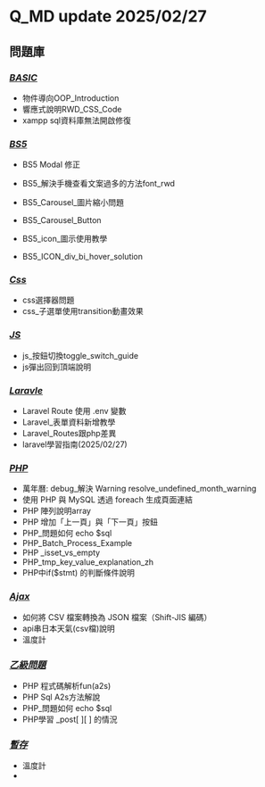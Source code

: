 # Q_MD update 2025/02/27

## 問題庫
### *[BASIC](https://github.com/maplesift/Q_MD/tree/main/BASIC)*
- 物件導向OOP_Introduction
- 響應式說明RWD_CSS_Code
- xampp sql資料庫無法開啟修復

### *[BS5](https://github.com/maplesift/Q_MD/tree/main/BS5)*
- BS5 Modal 修正
- BS5_解決手機查看文案過多的方法font_rwd
- BS5_Carousel_圖片縮小問題
- BS5_Carousel_Button
- BS5_icon_圖示使用教學

- BS5_ICON_div_bi_hover_solution

### *[Css](https://github.com/maplesift/Q_MD/tree/main/css)*
- css選擇器問題
- css_子選單使用transition動畫效果

### *[JS](https://github.com/maplesift/Q_MD/tree/main/JS)*
- js_按鈕切換toggle_switch_guide
- js彈出回到頂端說明 

### *[Laravle](https://github.com/maplesift/Q_MD/tree/main/Laravel)*
- Laravel Route 使用 .env 變數
- Laravel_表單資料新增教學
- Laravel_Routes跟php差異
- laravel學習指南(2025/02/27)

### *[PHP](https://github.com/maplesift/Q_MD/tree/main/PHP)*
- 萬年曆: debug_解決 Warning resolve_undefined_month_warning
- 使用 PHP 與 MySQL 透過 foreach 生成頁面連結
- PHP 陣列說明array
- PHP 增加「上一頁」與「下一頁」按鈕
- PHP_問題如何 echo $sql
- PHP_Batch_Process_Example
- PHP _isset_vs_empty
- PHP_tmp_key_value_explanation_zh
- PHP中if($stmt) 的判斷條件說明

### *[Ajax](https://github.com/maplesift/Q_MD/tree/main/ajax)*
- 如何將 CSV 檔案轉換為 JSON 檔案（Shift-JIS 編碼）
- api串日本天氣(csv檔)說明
- 溫度計

### *[乙級問題](https://github.com/maplesift/Q_MD/tree/main/乙級問題)*
- PHP 程式碼解析fun(a2s)
- PHP Sql A2s方法解說
- PHP_問題如何 echo $sql
- PHP學習 _post[ ][ ] 的情況 


### *[暫存](https://github.com/maplesift/Q_MD/tree/main/暫存)*
- 溫度計
- 